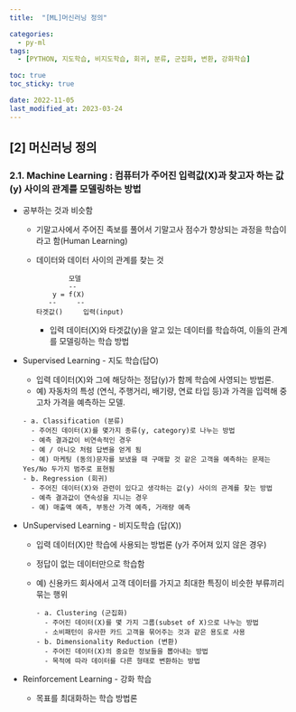 ```yaml
---
title:  "[ML]머신러닝 정의" 

categories:
  - py-ml
tags:
  - [PYTHON, 지도학습, 비지도학습, 회귀, 분류, 군집화, 변환, 강화학습]

toc: true
toc_sticky: true

date: 2022-11-05
last_modified_at: 2023-03-24
---
```

[2] 머신러닝 정의
---
### 2.1. Machine Learning : 컴퓨터가 주어진 입력값(X)과 찾고자 하는 값(y) 사이의 관계를 모델링하는 방법

- 공부하는 것과 비슷함
  - 기말고사에서 주어진 족보를 풀어서 기말고사 점수가 향상되는 과정을 학습이라고 함(Human Learning)
  - 데이터와 데이터 사이의 관계를 찾는 것

    ```text
            모델
            --
        y = f(X)
       --     -- 
    타겟값()     입력(input)
    ```

    - 입력 데이터(X)와 타겟값(y)을 알고 있는 데이터를 학습하여, 이들의 관계를 모델링하는 학습 방법

- Supervised Learning - 지도 학습(답O)
  - 입력 데이터(X)와 그에 해당하는 정답(y)가 함께 학습에 사영되는 방법론.
  - 예) 자동차의 특성 (연식, 주행거리, 배기량, 연료 타입 등)과 가격을 입력해 중고차 가격을 예측하는 모델.

  ```
  - a. Classification (분류)
    - 주어진 데이터(X)를 몇가지 종류(y, category)로 나누는 방법
    - 예측 결과값이 비연속적인 경우
    - 예 / 아니오 처럼 답변을 얻게 됨
    - 예) 마케팅 (동의)문자를 보냈을 때 구매할 것 같은 고객을 예측하는 문제는 Yes/No 두가지 범주로 표현됨
  - b. Regression (회귀)
    - 주어진 데이터(X)와 관련이 있다고 생각하는 값(y) 사이의 관계를 찾는 방법
    - 예측 결과값이 연속성을 지니는 경우
    - 예) 매출액 예측, 부동산 가격 예측, 거래량 예측
  ```

- UnSupervised Learning - 비지도학습 (답(X))
  - 입력 데이터(X)만 학습에 사용되는 방법론 (y가 주어져 있지 않은 경우)
  - 정답이 없는 데이터만으로 학습함
  - 예) 신용카드 회사에서 고객 데이터를 가지고 최대한 특징이 비슷한 부류끼리 묶는 행위

    ```text
    - a. Clustering (군집화)
      - 주어진 데이터(X)를 몇 가지 그룹(subset of X)으로 나누는 방법
      - 소비패턴이 유사한 카드 고객을 묶어주는 것과 같은 용도로 사용
    - b. Dimensionality Reduction (변환)
      - 주어진 데이터(X)의 중요한 정보들을 뽑아내는 방법
      - 목적에 따라 데이터를 다른 형태로 변환하는 방법
    ```

- Reinforcement Learning - 강화 학습
  - 목표를 최대화하는 학습 방법론